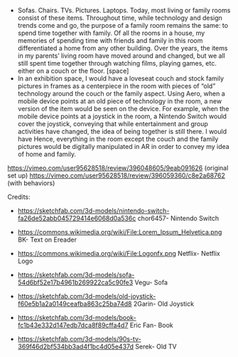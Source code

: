 * Sofas. Chairs. TVs. Pictures. Laptops. Today, most living or family rooms consist of these items. Throughout time, while technology and design trends come and go, the purpose of a family room remains the same: to spend time together with family. Of all the rooms in a house, my memories of spending time with friends and family in this room differentiated a home from any other building. Over the years, the items in my parents’ living room have moved around and changed, but we all still spent time together through watching films, playing games, etc. either on a couch or the floor. 
[space]
* In an exhibition space, I would have a loveseat couch and stock family pictures in frames as a centerpiece in the room with pieces of “old” technology around the couch or the family aspect. Using Aero, when a mobile device points at an old piece of technology in the room, a new version of the item would be seen on the device. For example, when the mobile device points at a joystick in the room, a Nintendo Switch would cover the joystick, conveying that while entertainment and group activities have changed, the idea of being together is still there. I would have Hence, everything in the room except the couch and the family pictures would be digitally manipulated in AR in order to convey my idea of home and family. 

https://vimeo.com/user95628518/review/396048605/9eab091626 (original set up)
https://vimeo.com/user95628518/review/396059360/c8e2a68762 (with behaviors)

Credits:
* https://sketchfab.com/3d-models/nintendo-switch-fa26de52abb045729414e6068d0a536c
chor6457- Nintendo Switch

* https://commons.wikimedia.org/wiki/File:Lorem_Ipsum_Helvetica.png
BK- Text on Ereader

* https://commons.wikimedia.org/wiki/File:Logonfx.png
Netflix- Netflix Logo

* https://sketchfab.com/3d-models/sofa-54d6bf52e17b4961b269922ca5c90fe3
Vegu- Sofa

* https://sketchfab.com/3d-models/old-joystick-f60e5b1a2a0149ceafba863c25ba74d8
2Garin- Old Joystick

* https://sketchfab.com/3d-models/book-fc1b43e332d147edb7dca8f89cffa4d7
Eric Fan- Book

* https://sketchfab.com/3d-models/90s-tv-369f46d2bf534bb3ad4f1bc4d05e437d
Serek- Old TV

